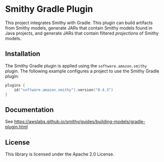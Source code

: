 # Smithy Gradle Plugin

This project integrates Smithy with Gradle. This plugin can build artifacts
from Smithy models, generate JARs that contain Smithy models found in Java
projects, and generate JARs that contain filtered *projections* of Smithy
models.


## Installation

The Smithy Gradle plugin is applied using the `software.amazon.smithy` plugin.
The following example configures a project to use the Smithy Gradle plugin:

```kotlin
plugins {
    id("software.amazon.smithy").version("0.4.3")
}
```


## Documentation

See https://awslabs.github.io/smithy/guides/building-models/gradle-plugin.html


## License

This library is licensed under the Apache 2.0 License. 
